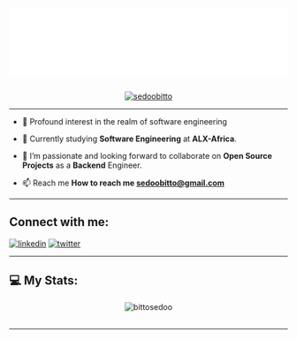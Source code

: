 <h1 align = "center">
<img src="header.svg" />
</h1>

<p align="center"> <a href="https://twitter.com/sedoobitto" target="blank"><img src="https://img.shields.io/twitter/follow/sedoobitto?color=1DA1F2&logo=twitter&style=for-the-badge" alt="sedoobitto" /></a> </p>

---

- 👀 Profound interest in the realm of software engineering

- 🔭 Currently studying **Software Engineering** at **ALX-Africa**.

- 👯 I’m passionate and looking forward to collaborate on **Open Source Projects** as a **Backend** Engineer.

- 📫 Reach me **How to reach me sedoobitto@gmail.com**
---



## Connect with me:
[<img src='https://cdn.jsdelivr.net/npm/simple-icons@3.0.1/icons/linkedin.svg' alt='linkedin' height='40'>](https://www.linkedin.com/in/sedoobitto/)
[<img src='https://cdn.jsdelivr.net/npm/simple-icons@3.0.1/icons/twitter.svg' alt='twitter' height='40'>](https://twitter.com/sedoobitto) 

---

<!-- BLOG-POST-LIST:START -->
## 💻 My Stats:
<div align="center">

<!--<img height="180em" src="https://github-readme-stats.vercel.app/api?username=bittosedoo&show_icons=true&theme=ambient-gradient&count_private=true"/>
<img height="180em" src="https://github-readme-stats.vercel.app/api/top-langs/?username=bittosedoo&layout=compact&langs_count=7&theme=ambient-gradient"/>-->

<img align="center" src="https://github-readme-streak-stats.herokuapp.com/?user=bittosedoo&&theme=ambient-gradient" alt="bittosedoo" />


<br>
<br>

</div>

---








<!---
- 👋 Hi, I’m Bitto Sedoo
- 👀 I’m interested in Tech
- 🌱 I’m currently learning Software Engineering at ALX
- 💞️ I’m looking to collaborate on projects
- 📫 How to reach me sedoo.software.alx@gmail.com
- 🌱 I’m currently doing a short specialization as a Backend Engineer.
- 🌱 Working on Data Structures and Algorithms in C. Check out **[here](https://github.com/bittosedoo/C-Data-Structures-Algorithms)**. Feel free to contribute via PR.


<span> [𝐏𝐨𝐫𝐭𝐟𝐨𝐥𝐢𝐨 𝐖𝐞𝐛𝐬𝐢𝐭𝐞](https://bittosedoo.github.io/)&emsp;|&emsp;[𝐑𝐞𝐬𝐮𝐦𝐞](https://bittosedoo.github.io/Bitto-Sedoo-Resume.html) </span>

bittosedoo/bittosedoo is a ✨ special ✨ repository because its `README.md` (this file) appears on your GitHub profile.
You can click the Preview link to take a look at your changes.
--->
